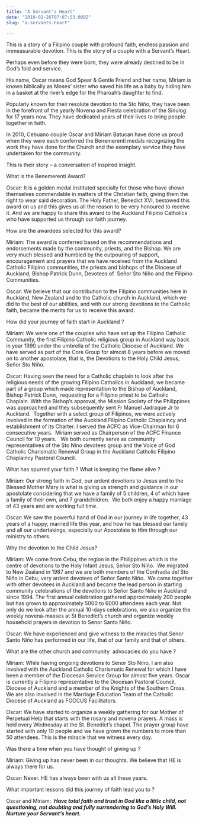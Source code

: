 ```yaml
---
title: "A Servant's Heart"
date: "2010-02-26T07:07:53.000Z"
slug: "a-servants-heart"

---
```


This is a story of a Filipino couple with profound faith, endless passion and immeasurable devotion. This is the story of a couple with a Servant’s Heart.

Perhaps even before they were born, they were already destined to be in God’s fold and service.

His name, Oscar means God Spear & Gentle Friend and her name, Miriam is known biblically as Moses’ sister who saved his life as a baby by hiding him in a basket at the river’s edge for the Pharoah’s daughter to find.

Popularly known for their resolute devotion to the Sto Niño, they have been in the forefront of the yearly Novena and Fiesta celebration of the Sinulog for 17 years now. They have dedicated years of their lives to bring people together in faith.

In 2010, Cebuano couple Oscar and Miriam Batucan have done us proud when they were each conferred the Benemerenti medals recognizing the work they have done for the Church and the exemplary service they have undertaken for the community.

This is their story – a conversation of inspired insight.

What is the Benemerenti Award?

Oscar: It is a golden medal instituted specially for those who have shown themselves commendable in matters of the Christian faith, giving them the right to wear said decoration. The Holy Father, Benedict XVI, bestowed this award on us and this gives us all the reason to be very honoured to receive it. And we are happy to share this award to the Auckland Filipino Catholics who have supported us through our faith journey.

How are the awardees selected for this award?

Miriam: The award is conferred based on the recommendations and endorsements made by the community, priests, and the Bishop. We are very much blessed and humbled by the outpouring of support, encouragement and prayers that we have received from the Auckland Catholic Filipino communities, the priests and bishops of the Diocese of Auckland, Bishop Patrick Dunn, Devotees of  Señor Sto Niño and the Filipino Communities.

Oscar: We believe that our contribution to the Filipino communities here in Auckland, New Zealand and to the Catholic church in Auckland, which we did to the best of our abilities, and with our strong devotions to the Catholic faith, became the merits for us to receive this award.

How did your journey of faith start in Auckland ?

Miriam: We were one of the couples who have set up the Filipino Catholic Community, the first Filipino Catholic religious group in Auckland way back in year 1990 under the umbrella of the Catholic Diocese of Auckland. We have served as part of the Core Group for almost 8 years before we moved on to another apostolate, that is, the Devotions to the Holy Child Jesus, Señor Sto Niño.

Oscar: Having seen the need for a Catholic chaplain to look after the religious needs of the growing Filipino Catholics in Auckland, we became part of a group which made representation to the Bishop of Auckland, Bishop Patrick Dunn,  requesting for a Filipino priest to be Catholic Chaplain. With the Bishop’s approval, the Mission Society of the Philippines was approached and they subsequently sent Fr Manuel Jadraque Jr to Auckland.  Together with a select group of Filipinos, we were actively involved in the formation of the Auckland Filipino Catholic Chaplaincy and establishment of its Charter. I served the ACFC as Vice-Chairman for 6 consecutive years.  Miriam served as Chairperson of the ACFC Finance Council for 10 years.   We both currently serve as community representatives of the Sto Nino devotees group and the Voice of God Catholic Charismatic Renewal Group in the Auckland Catholic Filipino Chaplaincy Pastoral Council.

What has spurred your faith ? What is keeping the flame alive ?

Miriam: Our strong faith in God, our ardent devotions to Jesus and to the Blessed Mother Mary is what is giving us strength and guidance in our apostolate considering that we have a family of 5 children, 4 of which have a family of their own, and 7 grandchildren.  We both enjoy a happy marriage of 43 years and are working full time.

Oscar: We saw the powerful hand of God in our journey in life together, 43 years of a happy, married life this year, and how he has blessed our family and all our undertakings, especially our Apostolate to Him through our ministry to others.

Why the devotion to the Child Jesus?

Miriam: We come from Cebu, the region in the Philippines which is the centre of devotions to the Holy Infant Jesus, Señor Sto Niño.  We migrated to New Zealand in 1987 and we are both members of the Confradia del Sto Niño in Cebu, very ardent devotees of Señor Santo Niño.  We came together with other devotees in Auckland and became the lead person in starting community celebrations of the devotions to Señor Santo Niño in Auckland since 1994. The first annual celebration gathered approximately 200 people but has grown to approximately 5000 to 6000 attendees each year. Not only do we look after the annual 10-days celebrations, we also organize the weekly novena-masses at St Benedict’s church and organize weekly household prayers in devotion to Senor Santo Niño.

Oscar: We have experienced and give witness to the miracles that Senor Santo Niño has performed in our life, that of our family and that of others.

What are the other church and community  advocacies do you have ?

Miriam: While having ongoing devotions to Senor Sto Nino, I am also involved with the Auckland Catholic Charismatic Renewal for which I have been a member of the Diocesan Service Group for almost five years. Oscar is currently a Filipino representative to the Diocesan Pastoral Council, Diocese of Auckland and a member of the Knights of the Southern Cross. We are also involved in the Marriage Education Team of the Catholic Diocese of Auckland as FOCCUS Facilitators.

Oscar: We have started to organize a weekly gathering for our Mother of Perpetual Help that starts with the rosary and novena prayers. A mass is held every Wednesday at the St. Benedict’s chapel. The prayer group have started with only 10 people and we have grown the numbers to more than 50 attendees. This is the miracle that we witness every day.

Was there a time when you have thought of giving up ?

Miriam: Giving up has never been in our thoughts. We believe that HE is always there for us.

Oscar: Never. HE has always been with us all these years.

What important lessons did this journey of faith lead you to ?

Oscar and Miriam:  _**Have total faith and trust in God like a little child, not questioning, not doubting and fully surrendering to God’s Holy Will. Nurture your Servant’s heart.**_